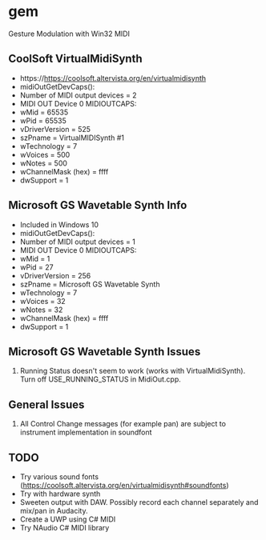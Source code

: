 # gem
Gesture Modulation with Win32 MIDI

## CoolSoft VirtualMidiSynth
- https://https://coolsoft.altervista.org/en/virtualmidisynth
- midiOutGetDevCaps():
- Number of MIDI output devices = 2
- MIDI OUT Device 0 MIDIOUTCAPS:
- wMid = 65535
- wPid = 65535
- vDriverVersion = 525
- szPname = VirtualMIDISynth #1
- wTechnology = 7
- wVoices = 500
- wNotes = 500
- wChannelMask (hex) = ffff
- dwSupport = 1

## Microsoft GS Wavetable Synth Info
- Included in Windows 10
- midiOutGetDevCaps():
- Number of MIDI output devices = 1
- MIDI OUT Device 0 MIDIOUTCAPS:
- wMid = 1
- wPid = 27
- vDriverVersion = 256
- szPname = Microsoft GS Wavetable Synth
- wTechnology = 7
- wVoices = 32
- wNotes = 32
- wChannelMask (hex) = ffff
- dwSupport = 1

## Microsoft GS Wavetable Synth Issues
1. Running Status doesn't seem to work (works with VirtualMidiSynth). Turn off USE_RUNNING_STATUS in MidiOut.cpp.

## General Issues
1. All Control Change messages (for example pan) are subject to instrument implementation in soundfont

## TODO
- Try various sound fonts (https://coolsoft.altervista.org/en/virtualmidisynth#soundfonts)
- Try with hardware synth
- Sweeten output with DAW. Possibly record each channel separately and mix/pan in Audacity.
- Create a UWP using C# MIDI
- Try NAudio C# MIDI library
